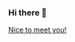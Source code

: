 ### Hi there 👋

[Nice to meet you!](https://raw.githubusercontent.com/sai1024/resource_share/master/sai_compression.gif)

